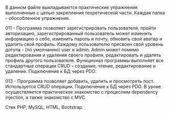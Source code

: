В данном файле выкладываются практические упражнения выполненные с целью закрепления теоретической части. Каждая папка - обособленное упражнение.

011 - Программа позволяет зарегистрировать пользователя, пройти авторизацию, зарегистрированный пользователь может изменить информацию о себе, изменить пароль и почту, обновить свой аватар и удалить свой профиль. Каждому пользователю присвоен свой уровень дотупа - (по умолчанию) user и admin. Admin может помимо редактирования и удаления своего профиля, редактировать и удалять профиль другого пользователя. 
Функционал программы выполняет все стандартные операции CRUD – создание, чтение, редактирование и удаление. Подключение к БД через PDO. 

013 - Программа позволяет добавить, удалить и просмотреть пост. Используется CRUD операции. Подключение к БД через PDO. В уроке осуществляется практическое знакомство с  процесомм dependency injection, а также знакомство с MVC

Стек PHP, MySQL, HTML, Bootstrap.
